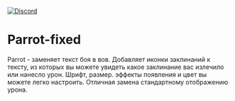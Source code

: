 [![Discord](https://discordapp.com/api/guilds/259362419372064778/widget.png?style=shield)](https://discord.gg/7cjU9xvcQY)
# Parrot-fixed
Parrot - заменяет текст боя в вов. Добавляет иконки заклинаний к тексту, из которых вы можете увидеть какое заклинание вас излечило или нанесло урон. Шрифт, размер. эффекты появления и цвет вы можете легко настроить. Отличная замена стандартному отображению урона.
